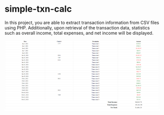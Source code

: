 # simple-txn-calc

In this project, you are able to extract transaction information from CSV files using PHP. Additionally, upon retrieval of the transaction data, statistics such as overall income, total expenses, and net income will be displayed.

![Output](result.png)
